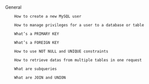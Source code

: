 General

        How to create a new MySQL user

        How to manage privileges for a user to a database or table

        What’s a PRIMARY KEY

        What’s a FOREIGN KEY

        How to use NOT NULL and UNIQUE constraints

        How to retrieve datas from multiple tables in one request

        What are subqueries

        What are JOIN and UNION
